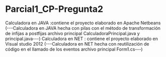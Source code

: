 # Parcial1_CP-Pregunta2

Calculadora en JAVA :contiene el proyecto elaborado en Apache Netbeans 
(---Calculadora en JAVA hecha con pilas con el método de transformación de infijas a postfijas archivo principal CalculadoraPrincipal.java y principal.java---) 
Calculadora en NET : contiene el proyecto elaborado en Visual studio 2012 
(---Calculadora en NET hecha con reutilización de código en el llamado de los eventos archivo principal Form1.cs---)
